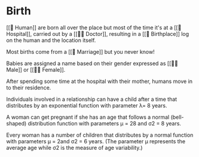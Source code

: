 # Birth

[[👤 Human]] are born all over the place but most of the time it's at a
[[🏥 Hospital]], carried out by a [[👩‍⚕️ Doctor]], resulting in a [[🤰 Birthplace]] log on the human and the location itself.

Most births come from a [[💍 Marriage]] but you never know!

Babies are assigned a name based on their gender expressed as [[🙋‍♂️ Male]] or
[[🙋‍♀️ Female]].

After spending some time at the hospital with their mother, humans move in to their
residence.

Individuals involved in a relationship can have a child after a time that
distributes by an exponential function with parameter λ= 8 years.

A woman can get pregnant if she has an age that follows a normal (bell-shaped)
distribution function with parameters µ = 28 and σ2 = 8 years.

Every woman has a number of children that distributes by a normal function with
parameters µ = 2and σ2 = 6 years. (The parameter µ represents the average age
while σ2 is the measure of age variability.)
